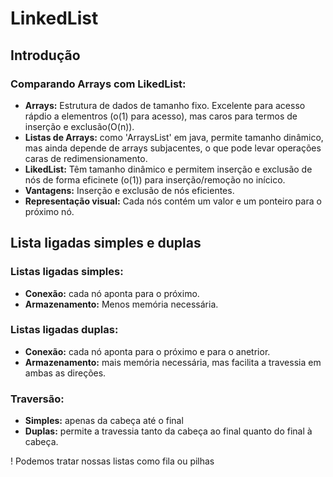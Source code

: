 # LinkedList
## Introdução
### Comparando Arrays com LikedList:
- **Arrays:** Estrutura de dados de tamanho fixo. Excelente para acesso rápdio a elementros (o(1) para acesso), mas 
  caros para termos de inserção e exclusão(O(n)).
- **Listas de Arrays:** como 'ArraysList' em java, permite tamanho dinâmico, mas ainda depende de arrays subjacentes,
  o que pode levar operações caras de redimensionamento.
- **LikedList:** Têm tamanho dinâmico e permitem inserção e exclusão de nós de forma eficinete (o(1)) para 
  inserção/remoção no inícico.
- **Vantagens:** Inserção e exclusão de nós eficientes.
- **Representação visual:** Cada nós contém um valor e um ponteiro para o próximo nó.

## Lista ligadas simples e duplas
### Listas ligadas simples:

- **Conexão:** cada nó aponta para o próximo.
- **Armazenamento:** Menos memória necessária.

### Listas ligadas duplas:
- **Conexão:** cada nó aponta para o próximo e para o anetrior.
- **Armazenamento:** mais memória necessária, mas facilita a travessia em ambas as direções.

### Traversão:
- **Simples:** apenas da cabeça até o final
- **Duplas:** permite a travessia tanto da cabeça ao final quanto do final à cabeça.


! Podemos tratar nossas listas como fila ou pilhas
